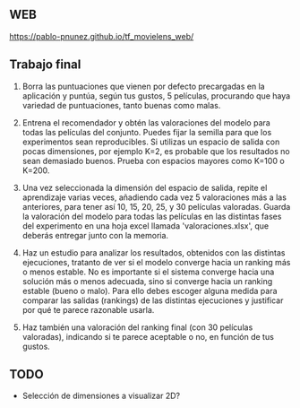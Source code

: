 ## WEB

https://pablo-pnunez.github.io/tf_movielens_web/


## Trabajo final

1. Borra las puntuaciones que vienen por defecto precargadas en la aplicación y puntúa, según tus gustos, 5 películas, procurando que haya variedad de puntuaciones, tanto buenas como malas.

2. Entrena el recomendador y obtén las valoraciones del modelo para todas las películas del conjunto. Puedes fijar la semilla para que los experimentos sean reproducibles. Si utilizas un espacio de salida con pocas dimensiones, por ejemplo K=2, es probable que los resultados no sean demasiado buenos. Prueba con espacios mayores como K=100 o K=200.

3. Una vez seleccionada la dimensión del espacio de salida, repite el aprendizaje varias veces, añadiendo  cada vez 5 valoraciones más a las anteriores, para tener así 10, 15, 20, 25, y 30 películas valoradas. Guarda la valoración del modelo para todas las películas en las distintas fases del experimento en una hoja excel llamada 'valoraciones.xlsx', que deberás entregar junto con la memoria.

4. Haz un estudio para analizar los resultados, obtenidos con las distintas ejecuciones, tratanto de ver si el modelo converge hacia un ranking más o menos estable. No es importante si el sistema converge hacia una solución más o menos adecuada, sino si converge hacia un ranking estable (bueno o malo). Para ello debes escoger alguna medida para comparar las salidas (rankings) de las distintas ejecuciones y justificar por qué te parece razonable usarla.

5. Haz también una valoración del ranking final (con 30 películas valoradas), indicando si te parece aceptable o no, en función de tus gustos.


## TODO
* Selección de dimensiones a visualizar 2D?